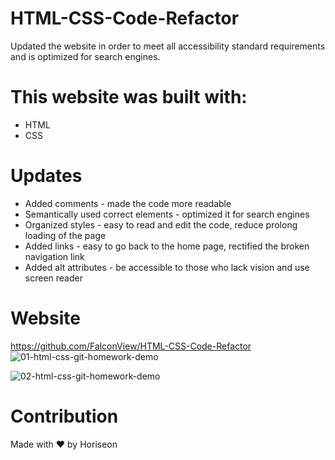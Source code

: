 # HTML-CSS-Code-Refactor

Updated the website in order to meet all accessibility standard requirements and is optimized for search engines.

# This website was built with:
- HTML
- CSS

# Updates
- Added comments - made the code more readable
- Semantically used correct elements - optimized it for search engines
- Organized styles - easy to read and edit the code, reduce prolong loading of the page
- Added links - easy to go back to the home page, rectified the broken navigation link
- Added alt attributes - be accessible to those who lack vision and use screen reader

# Website 
https://github.com/FalconView/HTML-CSS-Code-Refactor
![01-html-css-git-homework-demo](https://user-images.githubusercontent.com/39162030/162904045-e6ee84b8-3fe7-4a3d-9d40-f8c8f2b1e19a.png)

![02-html-css-git-homework-demo](https://user-images.githubusercontent.com/39162030/162904496-bdb4b310-0cc2-4e91-a2e2-a94324b36722.png)


# Contribution
Made with ❤️️ by Horiseon
